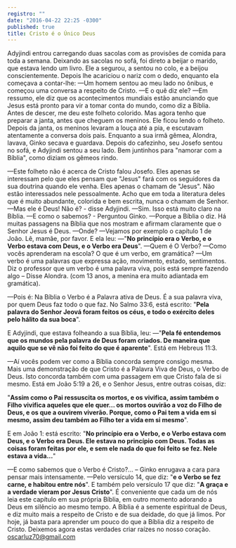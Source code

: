 ```yaml
---
registro: ""
date: "2016-04-22 22:25 -0300"
published: true
title: Cristo é o Único Deus
---
```

Adyjindi entrou carregando duas sacolas com as provisões de comida para toda a semana.
Deixando as sacolas no sofá, foi direto a beijar o marido, que estava lendo um livro.
Ele a segurou, a sentou no colo, e a beijou conscientemente. Depois lhe acariciou o nariz com o dedo, enquanto ela começava a contar-lhe:
—Um homem sentou ao meu lado no ônibus, e começou uma conversa a respeito de Cristo.
—E o quê diz ele?
—Em ressumo, ele diz que os acontecimentos mundiais estão anunciando que Jesus está pronto para vir a tomar conta do mundo, como diz a Bíblia. Antes de descer, me deu este folheto colorido. Mas agora tenho que preparar a janta, antes que cheguem os meninos. Ele ficou lendo o folheto.
Depois da janta, os meninos levaram a louça até a pia, e escutavam atentamente a conversa dois pais. Enquanto a sua irmã gêmea, Alondra, lavava, Ginko secava e guardava.
Depois do cafezinho, seu Josefo sentou no sofá, e Adyjindi sentou a seu lado. Bem juntinhos para "namorar com a Bíblia", como diziam os gêmeos rindo.

—Este folheto não é acerca de Cristo falou Josefo. Eles apenas se interessam pelo que eles pensam que "Jesus" fará com os seguidores da sua doutrina quando ele venha. Eles apenas o chamam de "Jesus". Não estão interessados nele pessoalmente. Acho que em toda a literatura deles que é muito abundante, colorida e bem escrita, nunca o chamam de Senhor.
—Mas ele é Deus! Não é? - disse Adyjindi.
—Sim. Isso está muito claro na Bíblia.
—E como o sabemos? - Perguntou Ginko.
—Porque a Bíblia o diz. Há muitas passagens na Bíblia que nos mostram e afirmam claramente que o Senhor Jesus é Deus.
—Onde?
—Vejamos por exemplo o capítulo 1 de João. Lê, mamãe, por favor. E ela leu:
—"**No princípio era o Verbo, e o Verbo estava com Deus, e o Verbo era Deus**".
—Quem é O Verbo?
—Como vocês aprenderam na escola? O que é um verbo, em gramática?
—Um verbo é uma palavras que expressa ação, movimento, estado, sentimentos. Diz o professor que um verbo é uma palavra viva, pois está sempre fazendo algo – Disse Alondra. (com 13 anos, a menina era muito adiantada em gramática).

—Pois é: Na Bíblia o Verbo é a Palavra ativa de Deus. É a sua palavra viva, por quem Deus faz todo o que faz. No Salmo 33:6, está escrito: "**Pela palavra do Senhor Jeová foram feitos os céus, e todo o exército deles pelo hálito da sua boca**".

E Adyjindi, que estava folheando a sua Bíblia, leu:
—"**Pela fé entendemos que os mundos pela palavra de Deus foram criados. De maneira que aquilo que se vê não foi feito do que é aparente**". Está em Hebreus 11:3.

—Aí vocês podem ver como a Bíblia concorda sempre consigo mesma. Mais uma demonstração de que Cristo é a Palavra Viva de Deus, o Verbo de Deus. Isto concorda também com uma passagem em que Cristo fala de si mesmo. Está em João 5:19 a 26, e o Senhor Jesus, entre outras coisas, diz:

"**Assim como o Pai ressuscita os mortos, e os vivifica, assim também o Filho vivifica aqueles que ele quer... os mortos ouvirão a voz do Filho de Deus, e os que a ouvirem viverão.
Porque, como o Pai tem a vida em si mesmo, assim deu também ao Filho ter a vida em si mesmo**".

E em João 1: está escrito:
"**No princípio era o Verbo, e o Verbo estava com Deus, e o Verbo era Deus.
Ele estava no princípio com Deus.
Todas as coisas foram feitas por ele, e sem ele nada do que foi feito se fez.
Nele estava a vida...**"

—E como sabemos que o Verbo é Cristo?... – Ginko enrugava a cara para pensar mais intensamente.
—Pelo versículo 14, que diz: "**e o Verbo se fez carne, e habitou entre nós**". E também pelo versículo 17 que diz: "**A graça e a verdade vieram por Jesus Cristo**".
É conveniente que cada um de nós leia este capítulo em sua própria Bíblia, em outro momento adorando a Deus em silêncio ao mesmo tempo. A Bíblia é a semente espiritual de Deus, e diz muito mais a respeito de Cristo e de sua deidade, do que já limos.
Por hoje, já basta para aprender um pouco do que a Bíblia diz a respeito de Cristo. Deixemos agora estas verdades criar raízes no nosso coração.
<oscarluz70@gmail.com>
